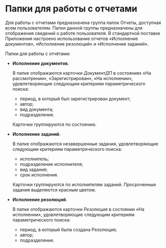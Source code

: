 # Папки для работы с отчетами

Для работы с отчетами  предназначена группа папок Отчеты, доступная всем пользователям. Папки данной группы предназначены для отображения сведений о работе пользователя. В стандартной поставке Приложения настроено использование отчетов «Исполнение документов», «Исполнение резолюций» и «Исполнение заданий».

Папки для работы с отчётами:

- **Исполнение документов**.

  В папке отображаются карточки *ДокументДП* в состояниях «На рассмотрении», «Зарегистрирован», «На исполнении», удовлетворяющие следующим критериям параметрического поиска:

  - период, в который был зарегистрирован документ;
  - автор;
  - вид документа;
  - подразделение.

  Карточки группируются по состоянию.

- **Исполнение заданий**.

  В папке отображаются незавершенные задания, удовлетворяющие следующим критериям параметрического поиска:

  - исполнитель;
  - подразделение исполнителя;
  - вид задания;
  - срок исполнения.

  Карточки группируются по исполнителям заданий. Просроченные задания выделяются красным цветом.

- **Исполнение резолюций**.

  В папке отображаются карточки *Резолюция* в состоянии «На исполнении», удовлетворяющие следующим критериям параметрического поиска:

  - период, в который была создана Резолюция;
  - автор;
  - подразделение.